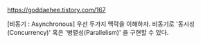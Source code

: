 https://goddaehee.tistory.com/167

[비동기 : Asynchronous] 
우선 두가지 맥락을 이해하자. 비동기로 '동시성(Concurrency)' 혹은 '병렬성(Parallelism)' 을 구현할 수 있다. 
 

